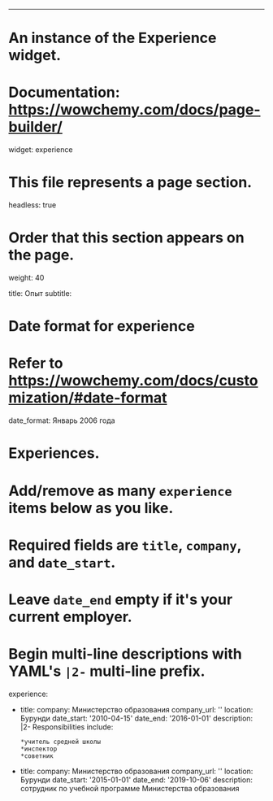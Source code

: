 ---
# An instance of the Experience widget.
# Documentation: https://wowchemy.com/docs/page-builder/
widget: experience

# This file represents a page section.
headless: true

# Order that this section appears on the page.
weight: 40

title: Опыт
subtitle:

# Date format for experience
#   Refer to https://wowchemy.com/docs/customization/#date-format
date_format: Январь 2006 года

# Experiences.
#   Add/remove as many `experience` items below as you like.
#   Required fields are `title`, `company`, and `date_start`.
#   Leave `date_end` empty if it's your current employer.
#   Begin multi-line descriptions with YAML's `|2-` multi-line prefix.
experience:
  - title: 
    company: Министерство образования
    company_url: ''
    location: Бурунди
    date_start: '2010-04-15'
    date_end: '2016-01-01'
    description: |2-
        Responsibilities include:
        
        *учитель средней школы
        *инспектор
        *советник 
  - title: 
    company: Министерство образования
    company_url: ''
    location: Бурунди
    date_start: '2015-01-01'
    date_end: '2019-10-06'
    description: сотрудник по учебной программе Министерства образования
